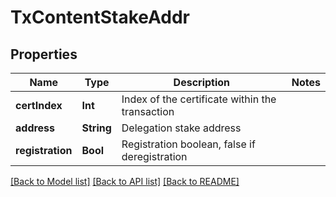 # TxContentStakeAddr

## Properties
Name | Type | Description | Notes
------------ | ------------- | ------------- | -------------
**certIndex** | **Int** | Index of the certificate within the transaction | 
**address** | **String** | Delegation stake address | 
**registration** | **Bool** | Registration boolean, false if deregistration | 

[[Back to Model list]](../README.md#documentation-for-models) [[Back to API list]](../README.md#documentation-for-api-endpoints) [[Back to README]](../README.md)


